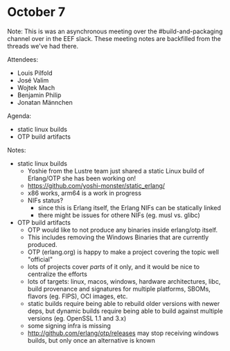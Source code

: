 # October 7

Note: This is was an asynchronous meeting over the #build-and-packaging channel over in the EEF slack. These meeting notes are backfilled from the threads we've had there.

Attendees:

- Louis Pilfold
- José Valim
- Wojtek Mach
- Benjamin Philip
- Jonatan Männchen

Agenda:

- static linux builds
- OTP build artifacts

Notes:

- static linux builds
  - Yoshie from the Lustre team just shared a static Linux build of Erlang/OTP she has been working on!
  - https://github.com/yoshi-monster/static_erlang/
  - x86 works, arm64 is a work in progress
  - NIFs status?
    - since this is Erlang itself, the Erlang NIFs can be statically linked
    - there might be issues for othere NIFs (eg. musl vs. glibc)
- OTP build artifacts
  - OTP would like to not produce any binaries inside erlang/otp itself.
  - This includes removing the Windows Binaries that are currently produced.
  - OTP (erlang.org) is happy to make a project covering the topic well "official"
  - lots of projects cover _parts_ of it only, and it would be nice to centralize the efforts
  - lots of targets: linux, macos, windows, hardware architectures, libc, build provenance and signatures for multiple platforms, SBOMs, flavors (eg. FIPS), OCI images, etc.
   - static builds require being able to rebuild older versions with newer deps, but dynamic builds require being able to build against multiple versions (eg. OpenSSL 1.1 and 3.x)
   - some signing infra is missing
  - http://github.com/erlang/otp/releases may stop receiving windows builds, but only once an alternative is known

